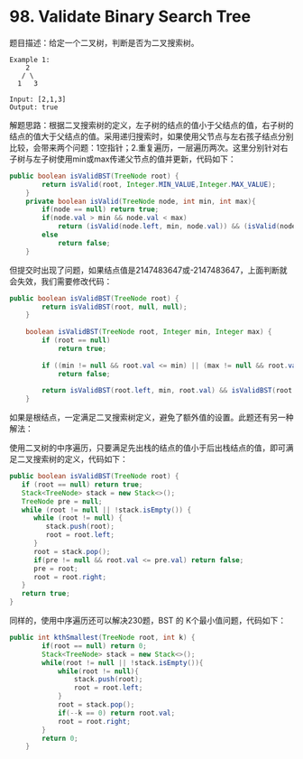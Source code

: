 # 98. Validate Binary Search Tree

题目描述：给定一个二叉树，判断是否为二叉搜索树。

```
Example 1:
    2
   / \
  1   3

Input: [2,1,3]
Output: true
```

解题思路：根据二叉搜索树的定义，左子树的结点的值小于父结点的值，右子树的结点的值大于父结点的值。采用递归搜索时，如果使用父节点与左右孩子结点分别比较，会带来两个问题：1空指针；2.重复遍历，一层遍历两次。这里分别针对右子树与左子树使用min或max传递父节点的值并更新，代码如下：

```java
public boolean isValidBST(TreeNode root) {
        return isValid(root, Integer.MIN_VALUE,Integer.MAX_VALUE);
    }
    private boolean isValid(TreeNode node, int min, int max){
        if(node == null) return true;
        if(node.val > min && node.val < max)
            return (isValid(node.left, min, node.val)) && (isValid(node.right, node.val, max));
        else 
            return false;
    }
```

但提交时出现了问题，如果结点值是2147483647或-2147483647，上面判断就会失效，我们需要修改代码：

```java
public boolean isValidBST(TreeNode root) {
        return isValidBST(root, null, null);
    }
    
    boolean isValidBST(TreeNode root, Integer min, Integer max) {
        if (root == null)
            return true;
        
        if ((min != null && root.val <= min) || (max != null && root.val >= max))
            return false;
        
        return isValidBST(root.left, min, root.val) && isValidBST(root.right, root.val, max);
    }
```

如果是根结点，一定满足二叉搜索树定义，避免了额外值的设置。此题还有另一种解法：

使用二叉树的中序遍历，只要满足先出栈的结点的值小于后出栈结点的值，即可满足二叉搜索树的定义，代码如下：

```java
public boolean isValidBST(TreeNode root) {
   if (root == null) return true;
   Stack<TreeNode> stack = new Stack<>();
   TreeNode pre = null;
   while (root != null || !stack.isEmpty()) {
      while (root != null) {
         stack.push(root);
         root = root.left;
      }
      root = stack.pop();
      if(pre != null && root.val <= pre.val) return false;
      pre = root;
      root = root.right;
   }
   return true;
}
```

同样的，使用中序遍历还可以解决230题，BST 的 K个最小值问题，代码如下：

```java
public int kthSmallest(TreeNode root, int k) {
        if(root == null) return 0;
        Stack<TreeNode> stack = new Stack<>();
        while(root != null || !stack.isEmpty()){
            while(root != null){
                stack.push(root);
                root = root.left;
            }
            root = stack.pop();
            if(--k == 0) return root.val;
            root = root.right;
        }
        return 0;
    }
```

